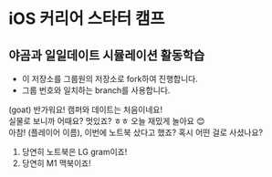 # iOS 커리어 스타터 캠프

## 야곰과 일일데이트 시뮬레이션 활동학습

- 이 저장소를 그룹원의 저장소로 fork하여 진행합니다.
- 그룹 번호와 일치하는 branch를 사용합니다. 

(goat)
반가워요! 캠퍼와 데이트는 처음이네요!            
실물로 보니까 어때요? 멋있죠? ㅎㅎ 오늘 재밌게 놀아요 😊            
아참! (플레이어 이름), 이번에 노트북 샀다고 했죠? 혹시 어떤 걸로 사셨나요?            
            
1. 당연히 노트북은 LG gram이죠!            
2. 당연히 M1 맥북이죠!

            

